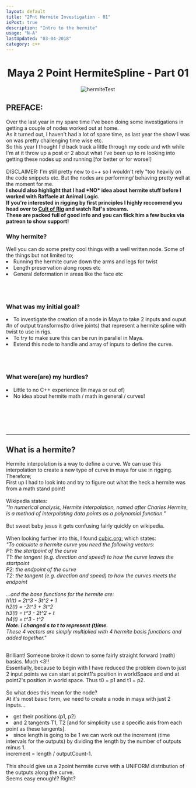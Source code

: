 ```yaml
---
layout: default
title: "2Pnt Hermite Investigation - 01"
isPost: true
description: "Intro to the hermite"
usage: "N-A"
lastUpdated: "03-04-2018"
category: c++
---
```

<center><h1>Maya 2 Point HermiteSpline - Part 01</h1></center>
<center><img src="http://anim83d.com/images/examples/hermiteTest.gif" alt="hermiteTest"></center>
<p>
<h2>PREFACE:</h2>
Over the last year in my spare time I've been doing some investigations in getting a couple of nodes worked
out at home.<br>
As it turned out, I haven't had a lot of spare time, as last year the show I was on was pretty challenging
time wise etc.
<br>So this year I thought I'd back track a little through my code and wth while I'm at it throw up a post or 2 about
what I've been up to re looking into getting these nodes up and running [for better or for worse!]<br>
<br>
DISCLAIMER: I'm still pretty new to c++ so I wouldn't rely "too heavily on the code snippets etc. But the nodes are performing/
behaving pretty well at the moment for me.
<br><b>
I should also highlight that I had *NO* idea about hermite stuff before I worked with Raffaele
at Animal Logic.
<br>
If you're interested in rigging by first principles I highly reccomend you head over to <a href="http://www.cultofrig.com/">
Cult of Rig</a> and watch Raf's streams.
<br>
These are packed full of good info and you can flick him a few bucks via patreon to show support!
<br></b>

<h3>Why hermite?</h3>
Well you can do some pretty cool things with a well written node. Some of the things but not limited to;
<li> Running the hermite curve down the arms and legs for twist
<li> Length preservation along ropes etc
<li> General deformation in areas like the face etc

<br><br>
<h3>What was my initial goal?</h3>
<li> To investigate the creation of a node in Maya to take 2 inputs and ouput #n of output transforms(to drive joints) that
represent a hermite spline with twist to use in rigs.
<li> To try to make sure this can be run in parallel in Maya.
<li> Extend this node to handle and array of inputs to define the curve.

<br><br>
<h3>What were(are) my hurdles?</h3>
<li> Little to no C++ experience (In maya or out of)
<li> No idea about hermite math / math in general / curves!

<br><br><br><br><hr>
<h2>What is a hermite?</h2>
Hermite interpolation is a way to define a curve. We can use this interpolation to create a new type of curve in maya for use in
rigging. Therefore;<br>
First up I had to look into and try to figure out what the heck a hermite was from a math stand point!
<br><br>
Wikipedia states:<br>
<i>"In numerical analysis, Hermite interpolation, named after Charles Hermite, is a method of interpolating data
points as a polynomial function."</i>
<br><br>
But sweet baby jesus it gets confusing fairly quickly on wikipedia.
<br><br>
When looking further into this, I found <a href="http://www.cubic.org/docs/hermite.htm">cubic.org;</a> which states:
<br>
<i>"To calculate a hermite curve you need the following vectors:<br>
P1: the startpoint of the curve<br>
T1: the tangent (e.g. direction and speed) to how the curve leaves the startpoint<br>
P2: the endpoint of the curve<br>
T2: the tangent (e.g. direction and speed) to how the curves meets the endpoint<br>
<br>
...and the base functions for the hermite are:<br>
h1(t) =  2t^3 - 3t^2 + 1<br>
h2(t) = -2t^3 + 3t^2<br>
h3(t) =   t^3 - 2t^2 + t<br>
h4(t) =   t^3 -  t^2<br>
<b>Note: I changed s to t to represent (t)ime.<br></b>
These 4 vectors are simply multiplied with 4 hermite basis functions and added together."
</i>
<br><br>

Brilliant! Someone broke it down to some fairly straight forward (math) basics. Much <3!!
<br>
Essentially, because to begin with I have reduced the problem down to just 2 input points we can start at point1's position in
worldSpace and end at point2's position in world space. Thus t0 = p1 and t1 = p2.
<br><br>
So what does this mean for the node?
<br>
At it's most basic form, we need to create a node in maya with just 2 inputs...
<li>get their positions (p1, p2)
<li>and 2 tangents T1, T2 [and for simplicity use a specific axis from each point as these tangents].
<li> since length is going to be 1 we can work out the increment (time intervals
for the outputs) by dividing the length by the number of outputs minus 1.
<br> increment = length / outputCount-1.
<br>
<br>
This should give us a 2point hermite curve with a UNIFORM distribution of the outputs along the curve.
<br>
Seems easy enough!? Right?
<br>




